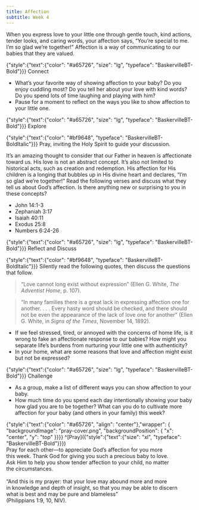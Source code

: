 ```yaml
---
title: Affection
subtitle: Week 4
---
```


When you express love to your little one through gentle touch, kind actions, tender looks, and caring words, your affection says, “You’re special to me. I’m so glad we’re together!” Affection is a way of communicating to our babies that they are valued.

{"style":{"text":{"color": "#a65726", "size": "lg", "typeface": "BaskervilleBT-Bold"}}}
Connect

+ What’s your favorite way of showing affection to your baby? Do you enjoy cuddling most? Do you tell her about your love with kind words? Do you spend lots of time laughing and playing with him?
+ Pause for a moment to reflect on the ways you like to show affection to your little one.

{"style":{"text":{"color": "#a65726", "size": "lg", "typeface": "BaskervilleBT-Bold"}}}
Explore

{"style":{"text":{"color": "#bf9648", "typeface": "BaskervilleBT-BoldItalic"}}}
Pray, inviting the Holy Spirit to guide your discussion.

It’s an amazing thought to consider that our Father in heaven is affectionate toward us. His love is not an abstract concept. It’s also not limited to historical acts, such as creation and redemption. His affection for His children is a longing that bubbles up in His divine heart and declares, “I’m so glad we’re together!” Read the following verses and discuss what they tell us about God’s affection. Is there anything new or surprising to you in these concepts?

- John 14:1-3
- Zephaniah 3:17
- Isaiah 40:11
- Exodus 25:8
- Numbers 6:24-26

{"style":{"text":{"color": "#a65726", "size": "lg", "typeface": "BaskervilleBT-Bold"}}}
Reflect and Discuss

{"style":{"text":{"color": "#bf9648", "typeface": "BaskervilleBT-BoldItalic"}}}
Silently read the following quotes, then discuss the questions that follow.

> “Love cannot long exist without expression” (Ellen G. White, _The Adventist Home_, p. 107).

> “In many families there is a great lack in expressing affection one for another. . . . Every hasty word should be checked, and there should not be even the appearance of the lack of love one for another” (Ellen G. White, in _Signs of the Times_, November 14, 1892).

+ If we feel stressed, tired, or annoyed with the concerns of home life, is it wrong to fake an affectionate response to our babies? How might you separate life’s burdens from nurturing your little one with authenticity?
+ In your home, what are some reasons that love and affection might exist but not be expressed?

{"style":{"text":{"color": "#a65726", "size": "lg", "typeface": "BaskervilleBT-Bold"}}}
Challenge

+ As a group, make a list of different ways you can show affection to your baby.
+ How much time do you spend each day intentionally showing your baby how glad you are to be together? What can you do to cultivate more affection for your baby (and others in your family) this week?

{"style":{"text":{"color": "#a65726", "align": "center"},"wrapper": { "backgroundImage": "pray-cover.png", "backgroundPosition": { "x": "center", "y": "top" }}}}
^[Pray]({"style":{"text":{"size": "xl", "typeface": "BaskervilleBT-Bold"}}})\
Pray for each other—to appreciate God’s affection for you more\
this week. Thank God for giving you such a precious baby to love.\
Ask Him to help you show tender affection to your child, no matter\
the circumstances.\
\
“And this is my prayer: that your love may abound more and more\
in knowledge and depth of insight, so that you may be able to discern\
what is best and may be pure and blameless”\
(Philippians 1:9, 10, NIV).
